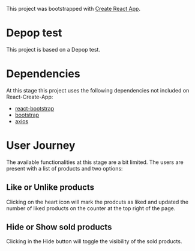 This project was bootstrapped with [Create React App](https://github.com/facebook/create-react-app).

# Depop test
This project is based on a Depop test.

# Dependencies
At this stage this project uses the following dependencies not included on React-Create-App:
- [react-bootstrap](https://www.npmjs.com/package/react-bootstrap)
- [bootstrap](https://www.npmjs.com/package/bootstrap)
- [axios](https://www.npmjs.com/package/axios) 

# User Journey
The available functionalities at this stage are a bit limited.
The users are present with a list of products and two options:

## Like or Unlike products
Clicking on the heart icon will mark the prodcuts as liked and updated the number of liked products on the counter at the top right of the page.

## Hide or Show sold products
Clicking in the Hide button will toggle the visibility of the sold products.
